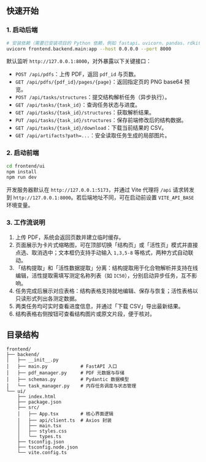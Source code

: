 ## 快速开始

### 1. 启动后端

```bash
# 安装依赖（需要已安装项目的 Python 依赖，例如 fastapi、uvicorn、pandas、rdkit 等）
uvicorn frontend.backend.main:app --host 0.0.0.0 --port 8000
```

默认监听 `http://127.0.0.1:8000`，对外暴露以下关键接口：

- `POST /api/pdfs`：上传 PDF，返回 `pdf_id` 与页数。
- `GET /api/pdfs/{pdf_id}/pages/{page}`：返回指定页的 PNG base64 预览。
- `POST /api/tasks/structures`：提交结构解析任务（异步执行）。
- `GET /api/tasks/{task_id}`：查询任务状态与进度。
- `GET /api/tasks/{task_id}/structures`：获取解析结果。
- `PUT /api/tasks/{task_id}/structures`：保存前端修改后的结构数据。
- `GET /api/tasks/{task_id}/download`：下载当前结果的 CSV。
- `GET /api/artifacts?path=...`：安全读取任务生成的局部图片。

### 2. 启动前端

```bash
cd frontend/ui
npm install
npm run dev
```

开发服务器默认在 `http://127.0.0.1:5173`，并通过 Vite 代理将 `/api` 请求转发到 `http://127.0.0.1:8000`。若后端地址不同，可在启动前设置 `VITE_API_BASE` 环境变量。

### 3. 工作流说明

1. 上传 PDF，系统会返回页数并建立临时缓存。
2. 页面展示为卡片式缩略图，可在顶部切换「结构页」或「活性页」模式并直接点选、取消选中；文本框仍支持手动输入 `1,3,5-8` 等格式，两种方式自动联动。
3. 「结构提取」和「活性数据提取」分离：结构提取用于化合物解析并支持在线编辑，活性提取需填写测定名称列表（如 `IC50`），分别启动异步任务，互不影响。
4. 任务完成后展示对应表格：结构表格支持就地编辑、保存与恢复；活性表格以只读形式列出各测定数据。
5. 两类任务均可实时查看进度信息，并通过「下载 CSV」导出最新结果。
6. 结构表格右侧按钮可查看结构图片或原文片段，便于核对。

## 目录结构

```
frontend/
├── backend/
│   ├── __init__.py
│   ├── main.py            # FastAPI 入口
│   ├── pdf_manager.py     # PDF 元数据与存储
│   ├── schemas.py         # Pydantic 数据模型
│   └── task_manager.py    # 内存任务调度与状态管理
└── ui/
    ├── index.html
    ├── package.json
    ├── src/
    │   ├── App.tsx        # 核心界面逻辑
    │   ├── api/client.ts  # Axios 封装
    │   ├── main.tsx
    │   ├── styles.css
    │   └── types.ts
    ├── tsconfig.json
    ├── tsconfig.node.json
    └── vite.config.ts
```